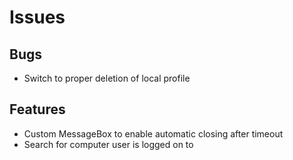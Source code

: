 # Issues

## Bugs
* Switch to proper deletion of local profile

## Features
* Custom MessageBox to enable automatic closing after timeout
* Search for computer user is logged on to